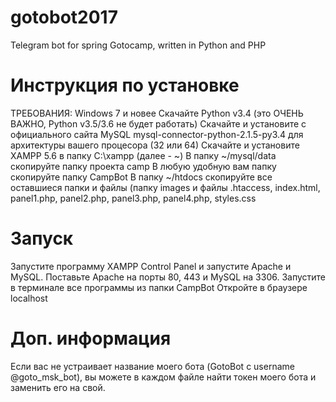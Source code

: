 # gotobot2017
Telegram bot for spring Gotocamp, written in Python and PHP
# Инструкция по установке
ТРЕБОВАНИЯ: Windows 7 и новее
Скачайте Python v3.4 (это ОЧЕНЬ ВАЖНО, Python v3.5/3.6 не будет работать)
Скачайте и установите с официального сайта MySQL mysql-connector-python-2.1.5-py3.4 для архитектуры вашего процесора (32 или 64)
Скачайте и установите XAMPP 5.6 в папку C:\\xampp (далее - ~)
В папку ~/mysql/data скопируйте папку проекта camp
В любую удобную вам папку скопируйте папку CampBot
В папку ~/htdocs скопируйте все оставшиеся папки и файлы (папку images и файлы .htaccess, index.html, panel1.php, panel2.php, panel3.php, panel4.php, styles.css

# Запуск
Запустите программу XAMPP Control Panel и запустите Apache и MySQL. Поставьте Apache на порты 80, 443 и MySQL на 3306.
Запустите в терминале все программы из папки CampBot
Откройте в браузере localhost

# Доп. информация
Если вас не устраивает название моего бота (GotoBot с username @goto_msk_bot), вы можете в каждом файле найти токен моего бота и заменить его на свой.
